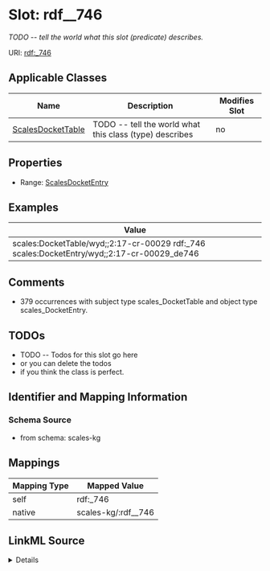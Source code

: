 

# Slot: rdf__746


_TODO -- tell the world what this slot (predicate) describes._





URI: [rdf:_746](http://www.w3.org/1999/02/22-rdf-syntax-ns#_746)



<!-- no inheritance hierarchy -->





## Applicable Classes

| Name | Description | Modifies Slot |
| --- | --- | --- |
| [ScalesDocketTable](../classes/ScalesDocketTable.md) | TODO -- tell the world what this class (type) describes |  no  |







## Properties

* Range: [ScalesDocketEntry](../classes/ScalesDocketEntry.md)






## Examples

| Value |
| --- |
| scales:DocketTable/wyd;;2:17-cr-00029 rdf:_746 scales:DocketEntry/wyd;;2:17-cr-00029_de746 |

## Comments

* 379 occurrences with subject type scales_DocketTable and object type scales_DocketEntry.

## TODOs

* TODO -- Todos for this slot go here
* or you can delete the todos
* if you think the class is perfect.

## Identifier and Mapping Information







### Schema Source


* from schema: scales-kg




## Mappings

| Mapping Type | Mapped Value |
| ---  | ---  |
| self | rdf:_746 |
| native | scales-kg/:rdf__746 |




## LinkML Source

<details>
```yaml
name: rdf__746
description: TODO -- tell the world what this slot (predicate) describes.
todos:
- TODO -- Todos for this slot go here
- or you can delete the todos
- if you think the class is perfect.
comments:
- 379 occurrences with subject type scales_DocketTable and object type scales_DocketEntry.
examples:
- value: scales:DocketTable/wyd;;2:17-cr-00029 rdf:_746 scales:DocketEntry/wyd;;2:17-cr-00029_de746
from_schema: scales-kg
rank: 1000
slot_uri: rdf:_746
alias: rdf__746
domain_of:
- scales_DocketTable
range: scales_DocketEntry

```
</details>